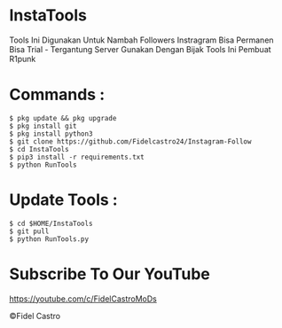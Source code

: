 # InstaTools
Tools Ini Digunakan Untuk Nambah Followers Instragram Bisa Permanen Bisa Trial - Tergantung Server
Gunakan Dengan Bijak Tools Ini 
Pembuat R1punk 

# Commands :
    $ pkg update && pkg upgrade
    $ pkg install git
    $ pkg install python3
    $ git clone https://github.com/Fidelcastro24/Instagram-Follow
    $ cd InstaTools
    $ pip3 install -r requirements.txt
    $ python RunTools

# Update Tools :
    $ cd $HOME/InstaTools
    $ git pull
    $ python RunTools.py

# Subscribe To Our YouTube 
https://youtube.com/c/FidelCastroMoDs

©Fidel Castro 

